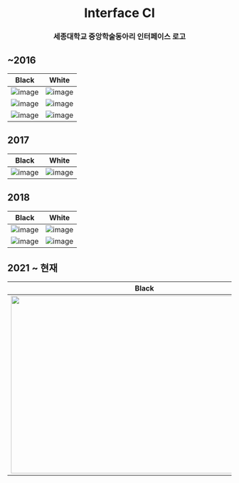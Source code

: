 <h1 align="center">Interface CI</center>

<h3 align="center">세종대학교 중앙학술동아리 인터페이스 로고</center>

## ~2016
Black | White
:-----------:|:---------:
![image](https://user-images.githubusercontent.com/35331397/54470598-ebc6b400-47ed-11e9-9613-0f45f5ebb19e.jpg) | ![image](https://user-images.githubusercontent.com/35331397/54470607-22043380-47ee-11e9-9df3-6f8fb353f0f5.jpg)
![image](https://user-images.githubusercontent.com/35331397/54470599-ec5f4a80-47ed-11e9-8259-6570af1f6ed9.jpg) | ![image](https://user-images.githubusercontent.com/35331397/54470608-22043380-47ee-11e9-9a82-b8867efc7b07.jpg)
![image](https://user-images.githubusercontent.com/35331397/54470601-ed907780-47ed-11e9-9d0e-4b20804b676b.jpg) | ![image](https://user-images.githubusercontent.com/35331397/54470606-216b9d00-47ee-11e9-986f-4aaf06fe7607.jpg)

## 2017
Black | White
:-----------:|:---------:
![image](https://user-images.githubusercontent.com/35331397/54470600-ecf7e100-47ed-11e9-8881-2f905b4bcfb3.jpg) | ![image](https://user-images.githubusercontent.com/35331397/54470610-22043380-47ee-11e9-8aeb-ebd6474d7088.jpg)

## 2018
Black | White
:-----------:|:---------:
![image](https://user-images.githubusercontent.com/35331397/54475280-e8a1e700-4832-11e9-943c-4088dcdb3d69.jpg) | ![image](https://user-images.githubusercontent.com/35331397/54475279-e8a1e700-4832-11e9-89ec-8159fda138f8.jpg)
![image](https://user-images.githubusercontent.com/35331397/54475317-3fa7bc00-4833-11e9-8a13-4582ca40ce0f.jpg)|![image](https://user-images.githubusercontent.com/35331397/54475306-2ef74600-4833-11e9-846a-74285ccb959d.jpg)

## 2021 ~ 현재
Black | White
:-----------:|:---------:
<img src="https://user-images.githubusercontent.com/32587845/160050097-2403a6a9-71ba-497f-a6c8-2d6e0523e883.png" width="600" height="400"/> | <img src="https://user-images.githubusercontent.com/32587845/160050156-ee1b7331-02c8-4efe-a3ba-8f678d6d132e.png" width="600" height="400"/>
